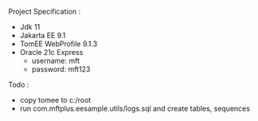 Project Specification : 
- Jdk 11
- Jakarta EE 9.1
- TomEE WebProfile 9.1.3
- Oracle 21c Express
    - username: mft
    - password: mft123



Todo :
- copy tomee to c:/root
- run com.mftplus.eesample.utils/logs.sql and create tables, sequences
